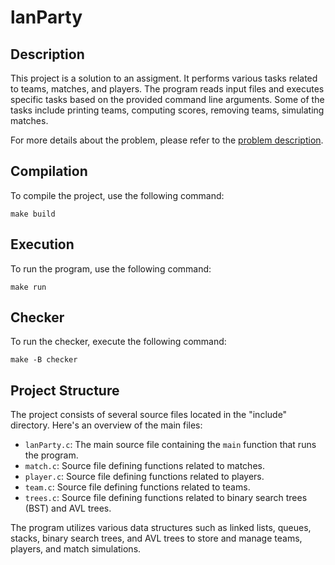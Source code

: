 # lanParty

## Description
This project is a solution to an assigment. It performs various tasks related to teams, matches, and players. The program reads input files and executes specific tasks based on the provided command line arguments. Some of the tasks include printing teams, computing scores, removing teams, simulating matches.

For more details about the problem, please refer to the [problem description](https://ocw.cs.pub.ro/courses/sda-ab/tema1).

## Compilation
To compile the project, use the following command:
```
make build
```

## Execution
To run the program, use the following command:
```
make run
```

## Checker
To run the checker, execute the following command:
```
make -B checker
```
## Project Structure
The project consists of several source files located in the "include" directory. Here's an overview of the main files:

- `lanParty.c`: The main source file containing the `main` function that runs the program.
- `match.c`: Source file defining functions related to matches.
- `player.c`: Source file defining functions related to players.
- `team.c`: Source file defining functions related to teams.
- `trees.c`: Source file defining functions related to binary search trees (BST) and AVL trees.

The program utilizes various data structures such as linked lists, queues, stacks, binary search trees, and AVL trees to store and manage teams, players, and match simulations.


